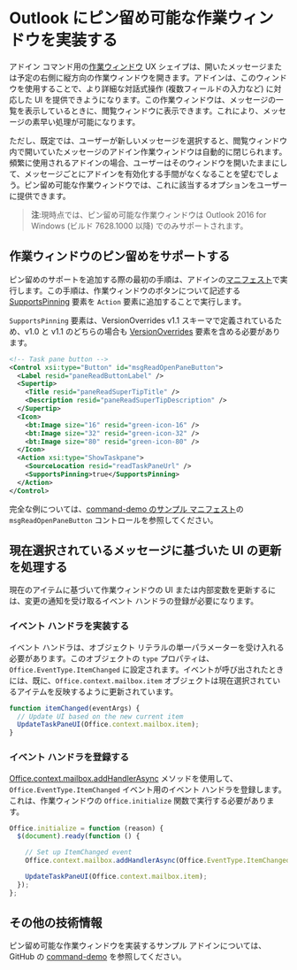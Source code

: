 # <a name="implement-a-pinnable-taskpane-in-outlook"></a>Outlook にピン留め可能な作業ウィンドウを実装する

アドイン コマンド用の[作業ウィンドウ](../add-in-commands-for-outlook.md#launching-a-task-pane) UX シェイプは、開いたメッセージまたは予定の右側に縦方向の作業ウィンドウを開きます。アドインは、このウィンドウを使用することで、より詳細な対話式操作 (複数フィールドの入力など) に対応した UI を提供できようになります。この作業ウィンドウは、メッセージの一覧を表示しているときに、閲覧ウィンドウに表示できます。これにより、メッセージの素早い処理が可能になります。

ただし、既定では、ユーザーが新しいメッセージを選択すると、閲覧ウィンドウ内で開いていたメッセージのアドイン作業ウィンドウは自動的に閉じられます。頻繁に使用されるアドインの場合、ユーザーはそのウィンドウを開いたままにして、メッセージごとにアドインを有効化する手間がなくなることを望むでしょう。ピン留め可能な作業ウィンドウでは、これに該当するオプションをユーザーに提供できます。

> **注**:現時点では、ピン留め可能な作業ウィンドウは Outlook 2016 for Windows (ビルド 7628.1000 以降) でのみサポートされます。

## <a name="support-taskpane-pinning"></a>作業ウィンドウのピン留めをサポートする

ピン留めのサポートを追加する際の最初の手順は、アドインの[マニフェスト](./manifests.md)で実行します。この手順は、作業ウィンドウのボタンについて記述する [SupportsPinning](../../../reference/manifest/action.md#supportspinning) 要素を `Action` 要素に追加することで実行します。

`SupportsPinning` 要素は、VersionOverrides v1.1 スキーマで定義されているため、v1.0 と v1.1 のどちらの場合も [VersionOverrides](../../../reference/manifest/versionoverrides.md) 要素を含める必要があります。

```xml
<!-- Task pane button -->
<Control xsi:type="Button" id="msgReadOpenPaneButton">
  <Label resid="paneReadButtonLabel" />
  <Supertip>
    <Title resid="paneReadSuperTipTitle" />
    <Description resid="paneReadSuperTipDescription" />
  </Supertip>
  <Icon>
    <bt:Image size="16" resid="green-icon-16" />
    <bt:Image size="32" resid="green-icon-32" />
    <bt:Image size="80" resid="green-icon-80" />
  </Icon>
  <Action xsi:type="ShowTaskpane">
    <SourceLocation resid="readTaskPaneUrl" />
    <SupportsPinning>true</SupportsPinning>
  </Action>
</Control>
```

完全な例については、[command-demo のサンプル マニフェスト](https://github.com/jasonjoh/command-demo/blob/master/command-demo-manifest.xml)の `msgReadOpenPaneButton` コントロールを参照してください。

## <a name="handling-ui-updates-based-on-currently-selected-message"></a>現在選択されているメッセージに基づいた UI の更新を処理する

現在のアイテムに基づいて作業ウィンドウの UI または内部変数を更新するには、変更の通知を受け取るイベント ハンドラの登録が必要になります。

### <a name="implement-the-event-handler"></a>イベント ハンドラを実装する

イベント ハンドラは、オブジェクト リテラルの単一パラメーターを受け入れる必要があります。このオブジェクトの `type` プロパティは、`Office.EventType.ItemChanged` に設定されます。イベントが呼び出されたときには、既に、`Office.context.mailbox.item` オブジェクトは現在選択されているアイテムを反映するように更新されています。

```js
function itemChanged(eventArgs) {
  // Update UI based on the new current item
  UpdateTaskPaneUI(Office.context.mailbox.item);
}
```

### <a name="register-the-event-handler"></a>イベント ハンドラを登録する

[Office.context.mailbox.addHandlerAsync](https://dev.outlook.com/reference/add-ins/1.5/Office.context.mailbox.html#addHandlerAsync) メソッドを使用して、`Office.EventType.ItemChanged` イベント用のイベント ハンドラを登録します。これは、作業ウィンドウの `Office.initialize` 関数で実行する必要があります。

```js
Office.initialize = function (reason) {
  $(document).ready(function () {

    // Set up ItemChanged event
    Office.context.mailbox.addHandlerAsync(Office.EventType.ItemChanged, itemChanged);

    UpdateTaskPaneUI(Office.context.mailbox.item);
  });
};
```

## <a name="additional-resources"></a>その他の技術情報

ピン留め可能な作業ウィンドウを実装するサンプル アドインについては、GitHub の [command-demo](https://github.com/jasonjoh/command-demo) を参照してください。